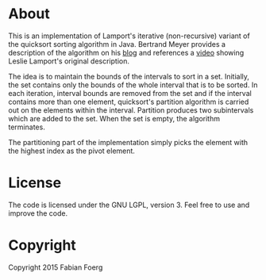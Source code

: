 # About

This is an implementation of Lamport's iterative (non-recursive) variant
of the quicksort sorting algorithm in Java.
Bertrand Meyer provides a description of the algorithm on his
[blog](https://bertrandmeyer.com/2014/12/07/lampsort/)
and references a
[video](http://channel9.msdn.com/Events/Build/2014/3-642)
showing Leslie Lamport's original description.

The idea is to maintain the bounds of the intervals to sort
in a set.
Initially, the set contains only the bounds of the whole interval
that is to be sorted.
In each iteration, interval bounds are removed from the set and if
the interval contains more than one element, quicksort's
partition algorithm is carried out on the elements within the interval.
Partition produces two subintervals which are added to the set.
When the set is empty, the algorithm terminates.

The partitioning part of the implementation simply picks the element with the
highest index as the pivot element.

# License

The code is licensed under the GNU LGPL, version 3.
Feel free to use and improve the code.

# Copyright

Copyright 2015 Fabian Foerg

